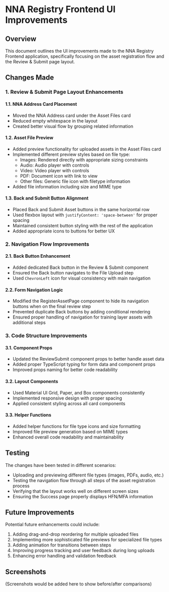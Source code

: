 # NNA Registry Frontend UI Improvements

## Overview

This document outlines the UI improvements made to the NNA Registry Frontend application, specifically focusing on the asset registration flow and the Review & Submit page layout.

## Changes Made

### 1. Review & Submit Page Layout Enhancements

#### 1.1. NNA Address Card Placement
- Moved the NNA Address card under the Asset Files card
- Reduced empty whitespace in the layout
- Created better visual flow by grouping related information

#### 1.2. Asset File Preview
- Added preview functionality for uploaded assets in the Asset Files card
- Implemented different preview styles based on file type:
  - Images: Rendered directly with appropriate sizing constraints
  - Audio: Audio player with controls
  - Video: Video player with controls
  - PDF: Document icon with link to view
  - Other files: Generic file icon with filetype information
- Added file information including size and MIME type

#### 1.3. Back and Submit Button Alignment
- Placed Back and Submit Asset buttons in the same horizontal row
- Used flexbox layout with `justifyContent: 'space-between'` for proper spacing
- Maintained consistent button styling with the rest of the application
- Added appropriate icons to buttons for better UX

### 2. Navigation Flow Improvements

#### 2.1. Back Button Enhancement
- Added dedicated Back button in the Review & Submit component
- Ensured the Back button navigates to the File Upload step
- Used `ChevronLeft` icon for visual consistency with main navigation

#### 2.2. Form Navigation Logic
- Modified the RegisterAssetPage component to hide its navigation buttons when on the final review step
- Prevented duplicate Back buttons by adding conditional rendering
- Ensured proper handling of navigation for training layer assets with additional steps

### 3. Code Structure Improvements

#### 3.1. Component Props
- Updated the ReviewSubmit component props to better handle asset data
- Added proper TypeScript typing for form data and component props
- Improved props naming for better code readability

#### 3.2. Layout Components
- Used Material UI Grid, Paper, and Box components consistently 
- Implemented responsive design with proper spacing
- Applied consistent styling across all card components

#### 3.3. Helper Functions
- Added helper functions for file type icons and size formatting
- Improved file preview generation based on MIME types
- Enhanced overall code readability and maintainability

## Testing

The changes have been tested in different scenarios:
- Uploading and previewing different file types (images, PDFs, audio, etc.)
- Testing the navigation flow through all steps of the asset registration process
- Verifying that the layout works well on different screen sizes
- Ensuring the Success page properly displays HFN/MFA information

## Future Improvements

Potential future enhancements could include:
1. Adding drag-and-drop reordering for multiple uploaded files
2. Implementing more sophisticated file previews for specialized file types
3. Adding animation for transitions between steps
4. Improving progress tracking and user feedback during long uploads
5. Enhancing error handling and validation feedback

## Screenshots

(Screenshots would be added here to show before/after comparisons)